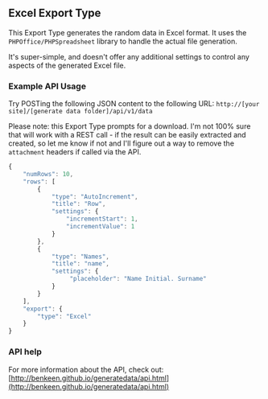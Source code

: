 ## Excel Export Type

This Export Type generates the random data in Excel format. It uses the `PHPOffice/PHPSpreadsheet` library to handle the 
actual file generation.

It's super-simple, and doesn't offer any additional settings to control any aspects of the generated Excel file.

### Example API Usage

Try POSTing the following JSON content to the following URL:
`http://[your site]/[generate data folder]/api/v1/data`

Please note: this Export Type prompts for a download. I'm not 100% sure that will work with a REST call - if the result
can be easily extracted and created, so let me know if not and I'll figure out a way to remove the `attachment` headers
if called via the API.

```javascript
{
    "numRows": 10,
    "rows": [
        {
            "type": "AutoIncrement",
            "title": "Row",
            "settings": {
                "incrementStart": 1,
                "incrementValue": 1
            }
        },
        {
            "type": "Names",
            "title": "name",
            "settings": {
                 "placeholder": "Name Initial. Surname"
            }
        }
    ],
    "export": {
        "type": "Excel"
    }
}
```

### API help

For more information about the API, check out:
[http://benkeen.github.io/generatedata/api.html](http://benkeen.github.io/generatedata/api.html)
